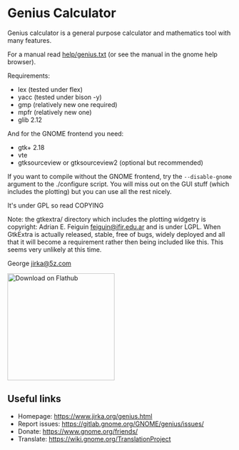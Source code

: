 # Genius Calculator

Genius calculator is a general purpose calculator and mathematics tool
with many features.

For a manual read [help/genius.txt](help/genius.txt) (or see the manual in the gnome
help browser).

Requirements:

- lex (tested under flex)
- yacc (tested under bison -y)
- gmp (relatively new one required)
- mpfr (relatively new one)
- glib 2.12

And for the GNOME frontend you need:

- gtk+ 2.18
- vte
- gtksourceview or gtksourceview2 (optional but recommended)

If you want to compile without the GNOME frontend, try the `--disable-gnome`
argument to the ./configure script.  You will miss out on the GUI stuff
(which includes the plotting) but you can use all the rest nicely.

It's under GPL so read COPYING

Note: the gtkextra/ directory which includes the plotting widgetry is
copyright: Adrian E. Feiguin <feiguin@ifir.edu.ar> and is under LGPL.  When
GtkExtra is actually released, stable, free of bugs, widely deployed and all
that it will become a requirement rather then being included like this.  This
seems very unlikely at this time.

George <jirka@5z.com>

<a href='https://flathub.org/apps/details/org.gnome.Genius'><img width='240' alt='Download on Flathub' src='https://flathub.org/assets/badges/flathub-badge-i-en.png'/></a>

## Useful links

- Homepage: <https://www.jirka.org/genius.html>
- Report issues: <https://gitlab.gnome.org/GNOME/genius/issues/>
- Donate: <https://www.gnome.org/friends/>
- Translate: <https://wiki.gnome.org/TranslationProject>
